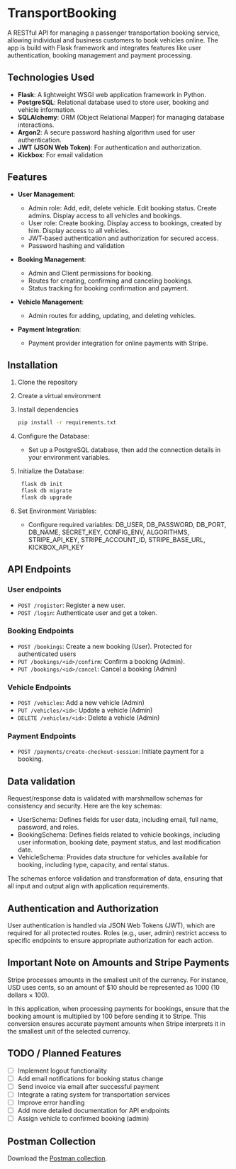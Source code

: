 # TransportBooking
A RESTful API for managing a passenger transportation booking service, allowing individual and business customers to book vehicles online. The app is build with Flask framework and integrates features like user authentication, booking management and payment processing.

## Technologies Used
- **Flask**: A lightweight WSGI web application framework in Python.
- **PostgreSQL**: Relational database used to store user, booking and vehicle information.
- **SQLAlchemy**: ORM (Object Relational Mapper) for managing database interactions.
- **Argon2**: A secure password hashing algorithm used for user authentication.
- **JWT (JSON Web Token)**: For authentication and authorization.
- **Kickbox**: For email validation

## Features
* __User Management__:

    * Admin role: 
        Add, edit, delete vehicle. Edit booking status. Create admins. Display access to all vehicles and bookings.
    * User role: Create booking. Display access to bookings, created by him. Display access to all vehicles.
    * JWT-based authentication and authorization for secured access.
    * Password hashing and validation
  

* __Booking Management__:
    * Admin and Client permissions for booking.
    * Routes for creating, confirming and canceling bookings.
    * Status tracking for booking confirmation and payment.


* __Vehicle Management__:
    * Admin routes for adding, updating, and deleting vehicles.
 
    
* __Payment Integration__:
    * Payment provider integration for online payments with Stripe.
  


## Installation
1. Clone the repository
2. Create a virtual environment
3. Install dependencies
    ```bash 
    pip install -r requirements.txt
    ```
4. Configure the Database:

    * Set up a PostgreSQL database, then add the connection details in your environment variables.

5. Initialize the Database:
   ```bash 
    flask db init
    flask db migrate
    flask db upgrade
    ```
6. Set Environment Variables:

    * Configure required variables: DB_USER, DB_PASSWORD, DB_PORT, DB_NAME, SECRET_KEY, CONFIG_ENV, ALGORITHMS, STRIPE_API_KEY, STRIPE_ACCOUNT_ID, STRIPE_BASE_URL, KICKBOX_API_KEY

## API Endpoints
### User endpoints
* `POST /register`: Register a new user. 
* `POST /login`: Authenticate user and get a token.


### Booking Endpoints
* `POST /bookings`: Create a new booking (User). Protected for authenticated users
* `PUT /bookings/<id>/confirm`: Confirm a booking (Admin).
* `PUT /bookings/<id>/cancel`: Cancel a booking (Admin)

### Vehicle Endpoints
* `POST /vehicles`: Add a new vehicle (Admin)
* `PUT /vehicles/<id>`: Update a vehicle (Admin)
* `DELETE /vehicles/<id>`: Delete a vehicle (Admin)

### Payment Endpoints
* `POST /payments/create-checkout-session`: Initiate payment for a booking.

## Data validation
Request/response data is validated with marshmallow schemas for consistency and security.
Here are the key schemas:

* UserSchema: Defines fields for user data, including email, full name, password, and roles.
* BookingSchema: Defines fields related to vehicle bookings, including user information, booking date, payment status, and last modification date.
* VehicleSchema: Provides data structure for vehicles available for booking, including type, capacity, and rental status.

The schemas enforce validation and transformation of data, ensuring that all input and output align with application requirements.
 
## Authentication and Authorization
User authentication is handled via JSON Web Tokens (JWT), which are required for all protected routes. Roles (e.g., user, admin) restrict access to specific endpoints to ensure appropriate authorization for each action.

## Important Note on Amounts and Stripe Payments
Stripe processes amounts in the smallest unit of the currency. For instance, USD uses cents, so an amount of $10 should be represented as 1000 (10 dollars × 100).

In this application, when processing payments for bookings, ensure that the booking amount is multiplied by 100 before sending it to Stripe. This conversion ensures accurate payment amounts when Stripe interprets it in the smallest unit of the selected currency.

## TODO / Planned Features

- [ ] Implement logout functionality
- [ ] Add email notifications for booking status change
- [ ] Send invoice via email after successful payment
- [ ] Integrate a rating system for transportation services
- [ ] Improve error handling
- [ ] Add more detailed documentation for API endpoints
- [ ] Assign vehicle to confirmed booking (admin)

## Postman Collection
Download the [Postman collection](https://transport-booking-app.postman.co/workspace/Transport-booking-app-Workspace~5539a83d-5883-460e-991d-4f407dec3230/collection/24579265-520cdc91-3ca0-47a2-a5c6-9bb1e97d27b5?action=share&creator=24579265).